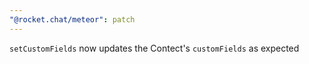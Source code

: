 ```yaml
---
"@rocket.chat/meteor": patch
---
```


`setCustomFields` now updates the Contect's `customFields` as expected
